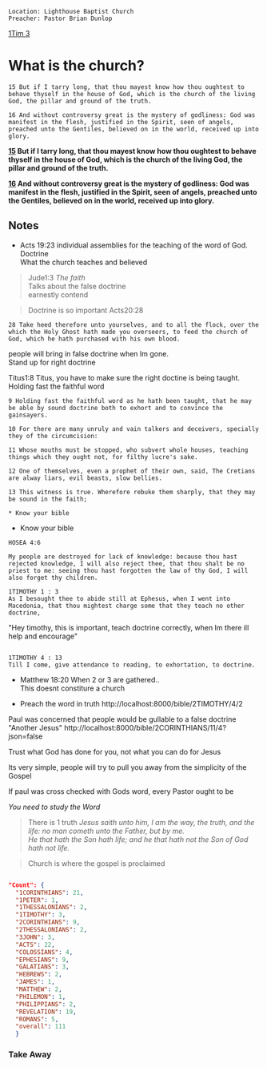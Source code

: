 ```
Location: Lighthouse Baptist Church
Preacher: Pastor Brian Dunlop
```
[1Tim 3](https://bible.mintz5.com/bible/1timothy/3)

# What is the church?

```
15 But if I tarry long, that thou mayest know how thou oughtest to behave thyself in the house of God, which is the church of the living God, the pillar and ground of the truth.

16 And without controversy great is the mystery of godliness: God was manifest in the flesh, justified in the Spirit, seen of angels, preached unto the Gentiles, believed on in the world, received up into glory.
```
  <p><b><left><a href=3/15?json=false> 15</a> But if I tarry long, that thou mayest know how thou oughtest to behave thyself in the house of God, which is the church of the living God, the pillar and ground of the truth. </b></p>
    
<p><b><left><a href=3/16?json=false> 16</a> And without controversy great is the mystery of godliness: God was manifest in the flesh, justified in the Spirit, seen of angels, preached unto the Gentiles, believed on in the world, received up into glory. </b></p>
    
## Notes
* Acts 19:23
individual assemblies for the teaching of the word of God.  
Doctrine  
  What the church teaches and believed
>Jude1:3
*The faith*  
Talks about the false doctrine  
earnestly contend

>Doctrine is so important
Acts20:28
```
28 Take heed therefore unto yourselves, and to all the flock, over the which the Holy Ghost hath made you overseers, to feed the church of God, which he hath purchased with his own blood.
```
people will bring in false doctrine when Im gone.  
Stand up for right doctrine  

Titus1:8
Titus, you have to make sure the right doctine is being taught.  
Holding fast the faithful word  
```
9 Holding fast the faithful word as he hath been taught, that he may be able by sound doctrine both to exhort and to convince the gainsayers.

10 For there are many unruly and vain talkers and deceivers, specially they of the circumcision:

11 Whose mouths must be stopped, who subvert whole houses, teaching things which they ought not, for filthy lucre's sake.

12 One of themselves, even a prophet of their own, said, The Cretians are alway liars, evil beasts, slow bellies.

13 This witness is true. Wherefore rebuke them sharply, that they may be sound in the faith;

* Know your bible

```
* Know your bible
```
HOSEA 4:6

My people are destroyed for lack of knowledge: because thou hast rejected knowledge, I will also reject thee, that thou shalt be no priest to me: seeing thou hast forgotten the law of thy God, I will also forget thy children.
```

```
1TIMOTHY 1 : 3
As I besought thee to abide still at Ephesus, when I went into Macedonia, that thou mightest charge some that they teach no other doctrine,
```

"Hey timothy, this is important, teach doctrine correctly, when Im there ill help and encourage"
```

1TIMOTHY 4 : 13
Till I come, give attendance to reading, to exhortation, to doctrine.
```

* Matthew 18:20
  When 2 or 3 are gathered..  
  This doesnt constiture a church  

* Preach the word in truth
http://localhost:8000/bible/2TIMOTHY/4/2

Paul was concerned that people would be gullable to a false doctrine "Another Jesus"
http://localhost:8000/bible/2CORINTHIANS/11/4?json=false

Trust what God has done for you, not what you can do for Jesus  

Its very simple, people will try to pull you away from the simplicity of the Gospel  

If paul was cross checked with Gods word, every Pastor ought to be  

*You need to study the Word*  


>There is 1 truth
*Jesus saith unto him, I am the way, the truth, and the life: no man cometh unto the Father, but by me.*  
*He that hath the Son hath life; and he that hath not the Son of God hath not life.*  

>Church is
where the gospel is proclaimed


```json

"Count": {
  "1CORINTHIANS": 21,
  "1PETER": 1,
  "1THESSALONIANS": 2,
  "1TIMOTHY": 3,
  "2CORINTHIANS": 9,
  "2THESSALONIANS": 2,
  "3JOHN": 3,
  "ACTS": 22,
  "COLOSSIANS": 4,
  "EPHESIANS": 9,
  "GALATIANS": 3,
  "HEBREWS": 2,
  "JAMES": 1,
  "MATTHEW": 2,
  "PHILEMON": 1,
  "PHILIPPIANS": 2,
  "REVELATION": 19,
  "ROMANS": 5,
  "overall": 111
  }
```

### Take Away
